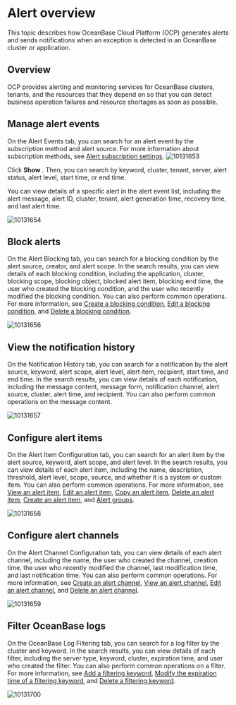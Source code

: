 Alert overview 
===================================

This topic describes how OceanBase Cloud Platform (OCP) generates alerts and sends notifications when an exception is detected in an OceanBase cluster or application. 

Overview 
-----------------------------

OCP provides alerting and monitoring services for OceanBase clusters, tenants, and the resources that they depend on so that you can detect business operation failures and resource shortages as soon as possible.

Manage alert events 
----------------------------------------

On the Alert Events tab, you can search for an alert event by the subscription method and alert source. For more information about subscription methods, see [Alert subscription settings](../800.user-center/300.alert-subscription-configuration.md). ![10131653](https://help-static-aliyun-doc.aliyuncs.com/assets/img/en-US/7914306461/p338404.png)

Click **Show** . Then, you can search by keyword, cluster, tenant, server, alert status, alert level, start time, or end time. 

You can view details of a specific alert in the alert event list, including the alert message, alert ID, cluster, tenant, alert generation time, recovery time, and last alert time.

![10131654](https://help-static-aliyun-doc.aliyuncs.com/assets/img/en-US/7914306461/p338407.png)

Block alerts 
---------------------------------

On the Alert Blocking tab, you can search for a blocking condition by the alert source, creator, and alert scope. In the search results, you can view details of each blocking condition, including the application, cluster, blocking scope, blocking object, blocked alert item, blocking end time, the user who created the blocking condition, and the user who recently modified the blocking condition. You can also perform common operations. For more information, see [Create a blocking condition](../../900.use-alert-management/1400.new-shielding-conditions.md), [Edit a blocking condition](../../900.use-alert-management/1500.edit-masking-conditions.md), and [Delete a blocking condition](../../900.use-alert-management/1600.delete-mask-condition.md).

![10131656](https://help-static-aliyun-doc.aliyuncs.com/assets/img/en-US/7914306461/p338410.png)

View the notification history 
--------------------------------------------------

On the Notification History tab, you can search for a notification by the alert source, keyword, alert scope, alert level, alert item, recipient, start time, and end time. In the search results, you can view details of each notification, including the message content, message form, notification channel, alert source, cluster, alert time, and recipient. You can also perform common operations on the message content.

![10131657](https://help-static-aliyun-doc.aliyuncs.com/assets/img/en-US/7914306461/p338411.png)

Configure alert items 
------------------------------------------

On the Alert Item Configuration tab, you can search for an alert item by the alert source, keyword, alert scope, and alert level. In the search results, you can view details of each alert item, including the name, description, threshold, alert level, scope, source, and whether it is a system or custom item. You can also perform common operations. For more information, see [View an alert item](../../900.use-alert-management/300.view-alerts.md), [Edit an alert item](../../900.use-alert-management/500.edit-an-alarm-item.md), [Copy an alert item](../../900.use-alert-management/400.copy-alerts.md), [Delete an alert item](../../900.use-alert-management/600.delete-an-alarm-item.md), [Create an alert item](../../900.use-alert-management/200.create-an-alarm-item.md), and [Alert groups](../../900.use-alert-management/700.alarm-group.md).

![10131658](https://help-static-aliyun-doc.aliyuncs.com/assets/img/en-US/7914306461/p338412.png)

Configure alert channels 
---------------------------------------------

On the Alert Channel Configuration tab, you can view details of each alert channel, including the name, the user who created the channel, creation time, the user who recently modified the channel, last modification time, and last notification time. You can also perform common operations. For more information, see [Create an alert channel](../../900.use-alert-management/800.create-alarm-channel.md), [View an alert channel](../../900.use-alert-management/900.view-alert-channels.md), [Edit an alert channel](../../900.use-alert-management/1000.edit-an-alert-channel.md), and [Delete an alert channel](../../900.use-alert-management/1100.delete-alarm-channel.md).

![10131659](https://help-static-aliyun-doc.aliyuncs.com/assets/img/en-US/8914306461/p338415.png)

Filter OceanBase logs 
------------------------------------------

On the OceanBase Log Filtering tab, you can search for a log filter by the cluster and keyword. In the search results, you can view details of each filter, including the server type, keyword, cluster, expiration time, and user who created the filter. You can also perform common operations on a filter. For more information, see [Add a filtering keyword](../../900.use-alert-management/1700.add-filter-keywords.md), [Modify the expiration time of a filtering keyword](../../900.use-alert-management/1800.modify-the-expiration-time-of-keywords.md), and [Delete a filtering keyword](../../900.use-alert-management/1900.delete-keywords.md).

![10131700](https://help-static-aliyun-doc.aliyuncs.com/assets/img/en-US/8914306461/p338417.png)
